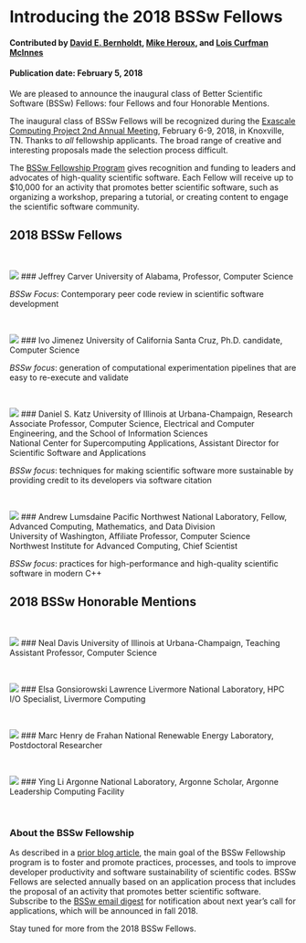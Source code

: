 # Introducing the 2018 BSSw Fellows

#### Contributed by [David E. Bernholdt](https://github.com/bernhold " David Bernholdt GitHub Profile"), [Mike Heroux](https://github.com/maherou "Mike Heroux GitHub Profile"), and [Lois Curfman McInnes](https://github.com/curfman "Lois Curfman McInnes GitHub Profile")

#### Publication date: February 5, 2018

We are pleased to announce the inaugural class of Better Scientific Software (BSSw) Fellows: four Fellows and four Honorable Mentions.

The inaugural class of BSSw Fellows will be recognized during the [Exascale Computing Project 2nd Annual Meeting](https://www.ecpannualmeeting.com), February 6-9, 2018, in Knoxville, TN.  Thanks to _all_ fellowship applicants. The broad range of creative and interesting proposals made the selection process difficult.

The [BSSw Fellowship Program](https://bssw.io/fellowship) gives recognition and funding to leaders and advocates of high-quality scientific software. Each Fellow will receive up to $10,000 for an activity that promotes better scientific software, such as organizing a workshop, preparing a tutorial, or creating content to engage the scientific software community.



## 2018 BSSw Fellows
<p>&nbsp;</p>

<img src='../../images/Blog_BSSwF_2018_F_Carver.jpg' class='logo' />
### Jeffrey Carver
University of Alabama, Professor, Computer Science

_BSSw Focus_: Contemporary peer code review in scientific software development

<p>&nbsp;</p>
<img src='../../images/Blog_BSSwF_2018_F_Jiminez.jpg' class='logo' />
### Ivo Jimenez
University of California Santa Cruz, Ph.D. candidate, Computer Science

_BSSw focus_: generation of computational experimentation pipelines that are easy to re-execute and validate

<p>&nbsp;</p>
<img src='../../images/Blog_BSSwF_2018_F_Katz.jpg' class='logo' />
### Daniel S. Katz</b>
University of Illinois at Urbana-Champaign, Research Associate Professor, Computer Science, Electrical and Computer Engineering, and the School of Information Sciences
<br>
National Center for Supercomputing Applications, Assistant Director for Scientific Software and Applications

_BSSw focus_: techniques for making scientific software more sustainable by providing credit to its developers via software citation

<p>&nbsp;</p>
<img src='../../images/Blog_BSSwF_2018_F_Lumsdaine.jpg' class='logo' />
### Andrew Lumsdaine
Pacific Northwest National Laboratory, Fellow, Advanced Computing, Mathematics, and Data Division
<br>
University of Washington, Affiliate Professor, Computer Science
<br>
Northwest Institute for Advanced Computing, Chief Scientist

_BSSw focus_: practices for high-performance and high-quality scientific software in modern C++

## 2018 BSSw Honorable Mentions
<p>&nbsp;</p>

<img src='../../images/Blog_BSSwF_2018_HM_Davis.jpg' class='logo' />
### Neal Davis
University of Illinois at Urbana-Champaign, Teaching Assistant Professor, Computer Science
<p>&nbsp;</p>

<img src='../../images/Blog_BSSwF_2018_HM_Gonsiorowski.jpg' class='logo' />
### Elsa Gonsiorowski
Lawrence Livermore National Laboratory, HPC I/O Specialist, Livermore Computing
<p>&nbsp;</p>

<img src='../../images/Blog_BSSwF_2018_HM_Henrydefrahan.jpg' class='logo' />
### Marc Henry de Frahan
National Renewable Energy Laboratory, Postdoctoral Researcher
<p>&nbsp;</p>

<img src='../../images/Blog_BSSwF_2018_HM_Li.jpg' class='logo' />
### Ying Li
Argonne National Laboratory, Argonne Scholar, Argonne Leadership Computing Facility
<p>&nbsp;</p>

### About the BSSw Fellowship
As described in a [prior blog article](https://bssw.io/blog_posts/applications-open-for-new-bssw-fellowship-program-q-a-webinar-on-dec-12-2017), the main goal of the BSSw Fellowship program is to foster and promote practices, processes, and tools to improve developer productivity and software sustainability of scientific codes. BSSw Fellows are selected annually based on an application process that includes the proposal of an activity that promotes better scientific software. Subscribe to the [BSSw email digest](https://bssw.io/pages/receive-our-email-digest) for notification about next year’s call for applications, which will be announced in fall 2018.

Stay tuned for more from the 2018 BSSw Fellows.

<!---
Publish: yes
Track: bssw fellowship
Topics: projects and organizations
Pinned: no
--->

